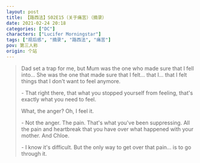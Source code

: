 ```yaml
---
layout: post
title: 【路西法】S02E15（关于痛苦）（摘录）
date: 2021-02-24 20:18
categories: ["DC"]
characters: ["Lucifer Morningstar"]
tags: ["观后感", "摘录", "路西法", "痛苦"]
pov: 第三人称
origin: 个站
---
```


> Dad set a trap for me, but Mum was the one who made sure that I fell into... She was the one that made sure that I felt... that I... that I felt things that I don't want to feel anymore.
>
> \- That right there, that what you stopped yourself from feeling, that's exactly what you need to feel.
>
> What, the anger? Oh, I feel it.
>
> \- Not the anger. The pain. That's what you've been suppressing. All the pain and heartbreak that you have over what happened with your mother. And Chloe.
>
> \- I know it's difficult. But the only way to get over that pain... is to go through it.
